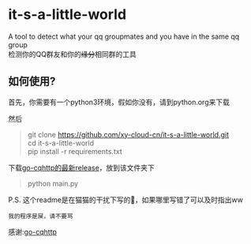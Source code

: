 # it-s-a-little-world
A tool to detect what your qq groupmates and you have in the same qq group  
检测你的QQ群友和你的~~缘分~~相同群的工具
## 如何使用?
首先，你需要有一个python3环境，假如你没有，请到python.org来下载

然后
> git clone https://github.com/xy-cloud-cn/it-s-a-little-world.git  
> cd it-s-a-little-world  
> pip install -r requirements.txt  

下载[go-cqhttp的最新release](https://github.com/Mrs4s/go-cqhttp/releases/latest)，放到该文件夹下

> python main.py  

P.S. 这个readme是在猫猫的干扰下写的🤣，如果哪里写错了可以及时指出ww

``我的程序是屎，请不要骂``

感谢:[go-cqhttp](https://github.com/Mrs4s/go-cqhttp)

